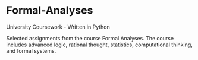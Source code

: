 # Formal-Analyses
University Coursework - Written in Python

Selected assignments from the course Formal Analyses. The course includes advanced logic, rational thought, statistics, computational thinking, and formal systems.
